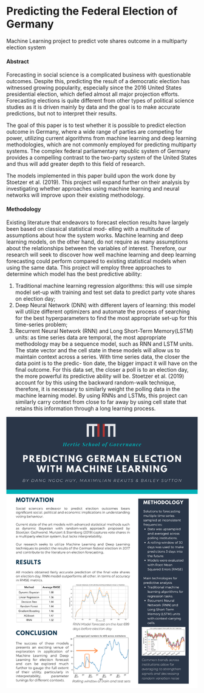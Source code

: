 # Predicting the Federal Election of Germany
Machine Learning project to predict vote shares outcome in a multiparty election system

#### Abstract

Forecasting in social science is a complicated business with questionable outcomes. Despite this, predicting the result of a democratic election has witnessed growing popularity, especially since the 2016 United States presidential election, which defied almost all major projection efforts. Forecasting elections is quite different from other types of political science studies as it is driven mainly by data and the goal is to make accurate predictions, but not to interpret their results.

The goal of this paper is to test whether it is possible to predict election outcome in Germany, where a wide range of parties are competing for power, utilizing current algorithms from machine learning and deep learning methodologies, which are not commonly employed for predicting multiparty systems. The complex federal parliamentary republic system of Germany provides a compelling contrast to the two-party system of the United States and thus will add greater depth to this field of research.

The models implemented in this paper build upon the work done by Stoetzer et al. (2019). This project will expand further on their analysis by investigating whether approaches using machine learning and neural networks will improve upon their existing methodology.

#### Methodology

Existing literature that endeavors to forecast election results have largely been based on classical statistical mod- elling with a multitude of assumptions about how the system works. Machine learning and deep learning models, on the other hand, do not require as many assumptions about the relationships between the variables of interest. Therefore, our research will seek to discover how well machine learning and deep learning forecasting could perform compared to existing statistical models when using the same data.
This project will employ three approaches to determine which model has the best predictive ability:
<ol>
<li> Traditional machine learning regression algorithms: this will use simple model set-up with training and test set data to predict party vote shares on election day;
</li>
<li> Deep Neural Network (DNN) with different layers of learning: this model will utilize different optimizers and automate the process of searching for the best hyperparameters to find the most appropriate set-up for this time-series problem;
</li>
<li> Recurrent Neural Network (RNN) and Long Short-Term Memory(LSTM) units: as time series data are temporal, the most appropriate methodology may be a sequence model, such as RNN and LSTM units. The state vector and the cell state in these models will allow us to maintain context across a series. With time series data, the closer the data point is to the predic- tion date, the bigger impact it will have on the final outcome. For this data set, the closer a poll is to an election day, the more powerful its predictive ability will be. Stoetzer et al. (2019) account for by this using the backward random-walk technique, therefore, it is necessary to similarly weight the polling data in the machine learning model. By using RNNs and LSTMs, this project can similarly carry context from close to far away by using cell state that retains this information through a long learning process.
</li>
</ol>	

![alt text](https://github.com/huydang90/Predicting-German-Election/blob/master/Progress%20Report/Predict%20German%20Election%20Poster.png?raw=true)


